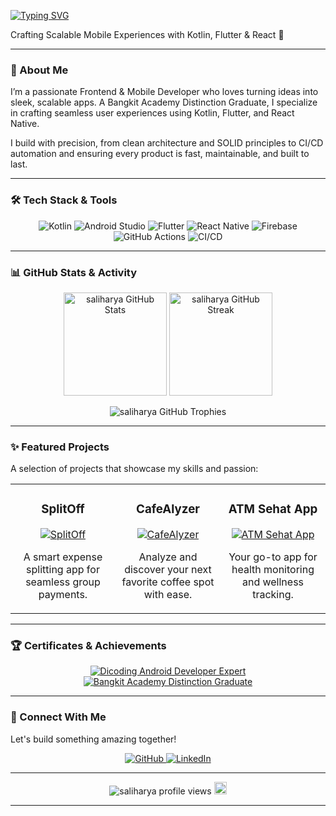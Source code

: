 <!-- README.md for Salih Arya Gumilang -->
<a href="https://git.io/typing-svg"><img src="https://readme-typing-svg.herokuapp.com?font=Fira+Code&weight=600&size=24&duration=3000&pause=1000&color=20B2AA&vCenter=true&width=500&lines=Hi%2C+I'm+Salih+Arya+Gumilang!+%F0%9F%91%8B;Mobile+%7C+Frontend+Developer" alt="Typing SVG" /></a>
  <p>Crafting Scalable Mobile Experiences with Kotlin, Flutter & React 🚀</p>
</div>

---

### 📖 About Me

I’m a passionate Frontend & Mobile Developer who loves turning ideas into sleek, scalable apps.
A Bangkit Academy Distinction Graduate, I specialize in crafting seamless user experiences using Kotlin, Flutter, and React Native.

I build with precision, from clean architecture and SOLID principles to CI/CD automation and ensuring every product is fast, maintainable, and built to last.

---

### 🛠️ Tech Stack & Tools

<p align="center">
  <img src="https://img.shields.io/badge/Kotlin-0095D5?style=for-the-badge&logo=kotlin&logoColor=white" alt="Kotlin">
  <img src="https://img.shields.io/badge/Android%20Studio-3DDC84?style=for-the-badge&logo=android-studio&logoColor=white" alt="Android Studio">
  <img src="https://img.shields.io/badge/Flutter-02569B?style=for-the-badge&logo=flutter&logoColor=white" alt="Flutter">
  <img src="https://img.shields.io/badge/React%20Native-61DAFB?style=for-the-badge&logo=react-native&logoColor=white" alt="React Native">
  <img src="https://img.shields.io/badge/Firebase-FFCA28?style=for-the-badge&logo=firebase&logoColor=black" alt="Firebase">
  <img src="https://img.shields.io/badge/GitHub%20Actions-2088FF?style=for-the-badge&logo=github-actions&logoColor=white" alt="GitHub Actions">
  <img src="https://img.shields.io/badge/CI/CD-DD006C?style=for-the-badge&logo=gitlab&logoColor=white" alt="CI/CD">
</p>

---

### 📊 GitHub Stats & Activity

<p align="center">
  <img src="https://github-readme-stats.vercel.app/api?username=saliharya&show_icons=true&theme=dark&hide_border=true" alt="saliharya GitHub Stats" height="165">
  <img src="https://github-readme-streak-stats.herokuapp.com/?user=saliharya&theme=dark&hide_border=true" alt="saliharya GitHub Streak" height="165">
</p>

<p align="center">
  <img 
    src="https://github-profile-trophy.vercel.app/?username=saliharya&theme=onedark&no-frame=true&margin-w=15&margin-h=15&column=5" 
    alt="saliharya GitHub Trophies" 
  />
</p>

---

### ✨ Featured Projects

A selection of projects that showcase my skills and passion:

<table width="100%">
  <tr>
    <td width="33%">
      <h3 align="center">SplitOff</h3>
      <p align="center">
        <a href="https://github.com/saliharya/SplitOff-Android">
          <img src="https://github-readme-stats.vercel.app/api/pin/?username=saliharya&repo=SplitOff-Android&theme=dark" alt="SplitOff">
        </a>
      </p>
      <p align="center">A smart expense splitting app for seamless group payments.</p>
    </td>
    <td width="33%">
      <h3 align="center">CafeAlyzer</h3>
      <p align="center">
        <a href="https://github.com/saliharya/CafeAlyzer">
          <img src="https://github-readme-stats.vercel.app/api/pin/?username=saliharya&repo=CafeAlyzer&theme=dark" alt="CafeAlyzer">
        </a>
      </p>
      <p align="center">Analyze and discover your next favorite coffee spot with ease.</p>
    </td>
    <td width="33%">
      <h3 align="center">ATM Sehat App</h3>
      <p align="center">
        <a href="https://github.com/saliharya/ATM-Sehat-App">
          <img src="https://github-readme-stats.vercel.app/api/pin/?username=saliharya&repo=ATM-Sehat-App&theme=dark" alt="ATM Sehat App">
        </a>
      </p>
      <p align="center">Your go-to app for health monitoring and wellness tracking.</p>
    </td>
  </tr>
</table>

---

### 🏆 Certificates & Achievements

<p align="center">
  <!-- Dicoding Android Developer Expert -->
  <a href="https://www.dicoding.com/certificates/81P2VWVYOPOY" target="_blank" style="margin: 0 10px;">
    <img src="https://img.shields.io/badge/Dicoding-Android%20Developer%20Expert-2CA5E0?style=for-the-badge&logo=android&logoColor=white" alt="Dicoding Android Developer Expert">
  </a>

  <!-- Bangkit Academy Distinction Graduate -->
  <a href="https://drive.google.com/file/d/1wmiZIGckgpgHdI1f841W2qalexy_bF2E/view?usp=sharing" target="_blank" style="margin: 0 10px;">
    <img src="https://img.shields.io/badge/Bangkit%20Academy-Distinction%20Graduate-F4B400?style=for-the-badge&logo=google&logoColor=white" alt="Bangkit Academy Distinction Graduate">
  </a>
</p>

---

### 🤝 Connect With Me

Let's build something amazing together!

<p align="center">
  <a href="https://github.com/saliharya">
    <img src="https://img.shields.io/badge/GitHub-100000?style=for-the-badge&logo=github&logoColor=white" alt="GitHub">
  </a>
  <a href="https://www.linkedin.com/in/aryagumilang/">
    <img src="https://img.shields.io/badge/LinkedIn-0077B5?style=for-the-badge&logo=linkedin&logoColor=white" alt="LinkedIn">
  </a>
</p>

---

<p align="center">
  <img src="https://komarev.com/ghpvc/?username=saliharya&label=Profile%20views&color=0e75b6&style=flat" alt="saliharya profile views" />
  <img src="https://raw.githubusercontent.com/ABSphreak/ABSphreak/master/gifs/Top.gif" width="20px">
</p>

---
